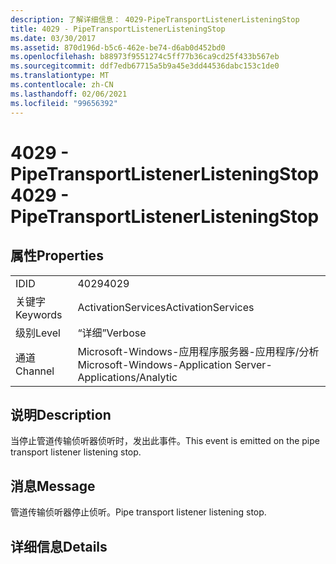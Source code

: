 ```yaml
---
description: 了解详细信息： 4029-PipeTransportListenerListeningStop
title: 4029 - PipeTransportListenerListeningStop
ms.date: 03/30/2017
ms.assetid: 870d196d-b5c6-462e-be74-d6ab0d452bd0
ms.openlocfilehash: b88973f9551274c5ff77b36ca9cd25f433b567eb
ms.sourcegitcommit: ddf7edb67715a5b9a45e3dd44536dabc153c1de0
ms.translationtype: MT
ms.contentlocale: zh-CN
ms.lasthandoff: 02/06/2021
ms.locfileid: "99656392"
---
```

# <a name="4029---pipetransportlistenerlisteningstop"></a><span data-ttu-id="bdb8b-103">4029 - PipeTransportListenerListeningStop</span><span class="sxs-lookup"><span data-stu-id="bdb8b-103">4029 - PipeTransportListenerListeningStop</span></span>

## <a name="properties"></a><span data-ttu-id="bdb8b-104">属性</span><span class="sxs-lookup"><span data-stu-id="bdb8b-104">Properties</span></span>  
  
|||  
|-|-|  
|<span data-ttu-id="bdb8b-105">ID</span><span class="sxs-lookup"><span data-stu-id="bdb8b-105">ID</span></span>|<span data-ttu-id="bdb8b-106">4029</span><span class="sxs-lookup"><span data-stu-id="bdb8b-106">4029</span></span>|  
|<span data-ttu-id="bdb8b-107">关键字</span><span class="sxs-lookup"><span data-stu-id="bdb8b-107">Keywords</span></span>|<span data-ttu-id="bdb8b-108">ActivationServices</span><span class="sxs-lookup"><span data-stu-id="bdb8b-108">ActivationServices</span></span>|  
|<span data-ttu-id="bdb8b-109">级别</span><span class="sxs-lookup"><span data-stu-id="bdb8b-109">Level</span></span>|<span data-ttu-id="bdb8b-110">“详细”</span><span class="sxs-lookup"><span data-stu-id="bdb8b-110">Verbose</span></span>|  
|<span data-ttu-id="bdb8b-111">通道</span><span class="sxs-lookup"><span data-stu-id="bdb8b-111">Channel</span></span>|<span data-ttu-id="bdb8b-112">Microsoft-Windows-应用程序服务器-应用程序/分析</span><span class="sxs-lookup"><span data-stu-id="bdb8b-112">Microsoft-Windows-Application Server-Applications/Analytic</span></span>|  
  
## <a name="description"></a><span data-ttu-id="bdb8b-113">说明</span><span class="sxs-lookup"><span data-stu-id="bdb8b-113">Description</span></span>  

 <span data-ttu-id="bdb8b-114">当停止管道传输侦听器侦听时，发出此事件。</span><span class="sxs-lookup"><span data-stu-id="bdb8b-114">This event is emitted on the pipe transport listener listening stop.</span></span>  
  
## <a name="message"></a><span data-ttu-id="bdb8b-115">消息</span><span class="sxs-lookup"><span data-stu-id="bdb8b-115">Message</span></span>  

 <span data-ttu-id="bdb8b-116">管道传输侦听器停止侦听。</span><span class="sxs-lookup"><span data-stu-id="bdb8b-116">Pipe transport listener listening stop.</span></span>  
  
## <a name="details"></a><span data-ttu-id="bdb8b-117">详细信息</span><span class="sxs-lookup"><span data-stu-id="bdb8b-117">Details</span></span>

